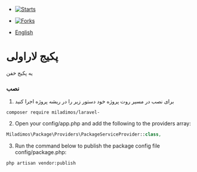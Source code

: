 - [![Starts](https://img.shields.io/github/stars/miladimos/laravel-?style=flat&logo=github)](https://github.com/miladimos/laravel-/forks)
- [![Forks](https://img.shields.io/github/forks/miladimos/laravel-?style=flat&logo=github)](https://github.com/miladimos/laravel-/stargazers)


- [English](README-en.md)

# پکیج لاراولی 
  یه پکیج خفن


### نصب 

1.  برای نصب در مسیر روت پروژه خود دستور زیر را در ریشه پروژه اجرا کنید 
```
composer require miladimos/laravel-
```

2. Open your config/app.php and add the following to the providers array:
```php
Miladimos\Package\Providers\PackageServiceProvider::class,
```

3. Run the command below to publish the package config file config/package.php:
```
php artisan vendor:publish
```
